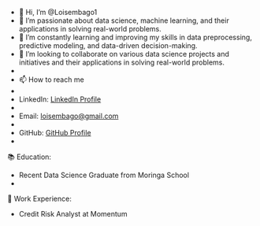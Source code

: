 - 👋 Hi, I’m @Loisembago1
- 👀 I’m passionate about data science, machine learning, and their applications in solving real-world problems.
- 🌱 I’m constantly learning and improving my skills in data preprocessing, predictive modeling, and data-driven decision-making.
- 💞️ I’m looking to collaborate on various data science projects and initiatives and their applications in solving real-world problems.
- 
- 📫 How to reach me
- 
- LinkedIn: [LinkedIn Profile](https://www.linkedin.com/in/loise-m-b43773b7/)
- 
- Email: loisembago@gmail.com
- 
- GitHub: [GitHub Profile](https://github.com/Loisembago1)
- 
📚 Education:
- Recent Data Science Graduate from Moringa School
- 
💼 Work Experience:
- Credit Risk Analyst at Momentum
<!---
🔧 Skills:
- Credit Risk Modeling
- Data Analysis and Visualization
- Machine Learning and Predictive Modeling
- Python, R, SQL
- Financial Data Analysis

📈 Check out my GitHub repositories for data science projects!

<!---
Loisembago1/Loisembago1 is a ✨ special ✨ repository because its `README.md` (this file) appears on your GitHub profile.
You can click the Preview link to take a look at my latest projects and contributions.
--->
